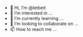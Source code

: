 - 👋 Hi, I’m @letbeit
- 👀 I’m interested in ...
- 🌱 I’m currently learning ...
- 💞️ I’m looking to collaborate on ...
- 📫 How to reach me ...

<!---
letbeit/letbeit is a ✨ special ✨ repository because its `README.md` (this file) appears on your GitHub profile.
You can click the Preview link to take a look at your changes.
--->
